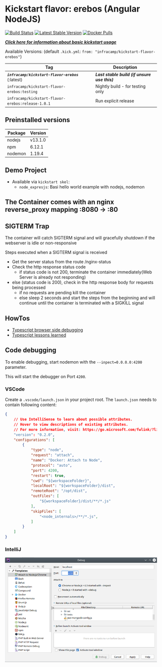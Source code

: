 # Kickstart flavor: erebos (Angular NodeJS)

[![Build Status](https://img.shields.io/endpoint.svg?url=https%3A%2F%2Factions-badge.atrox.dev%2Finfracamp%2Fkickstart-flavor-erebos%2Fbadge&style=flat)](https://github.com/infracamp/kickstart-flavor-erebos/actions)
[![Latest Stable Version](https://img.shields.io/github/release/infracamp/kickstart-flavor-erebos.svg)](https://github.com/infracamp/kickstart-flavor-erebos/releases)
[![Docker Pulls](https://img.shields.io/docker/pulls/infracamp/kickstart-flavor-erebos.svg)](https://github.com/infracamp/kickstart-flavor-erebos)

***[Click here for information about basic kickstart usage](https://infracamp.org)***


Available Versions: (default `.kick.yml`: `from: "infracamp/kickstart-flavor-erebos"`)

| Tag  | Description |
|------|-------------|
| ***`infracamp/kickstart-flavor-erebos`*** (:latest)  | ***Last stable build (if unsure use this)*** |
| `infracamp/kickstart-flavor-erebos:testing`          | Nightly build - for testing only      |
| `infracamp/kickstart-flavor-erebos:release-1.0.1`    | Run explicit release                  |

## Preinstalled versions

| Package | Version |
|---------|---------|
| nodejs  | v13.1.0 |
| npm     | 6.12.1   |
| nodemon | 1.19.4  |

## Demo Project

- Available via `kickstart skel`:
    - `node_expresjs`: Basi hello world example with nodejs, nodemon 

## The Container comes with an nginx reverse_proxy mapping :8080 -> :80

## SIGTERM Trap
The container will catch SIGTERM signal and will gracefully shutdown if the webserver is idle or non-responsive

Steps executed when a SIGTERM signal is received

- Get the server status from the route /nginx-status
- Check the http response status code
    - if status code is not 200, terminate the container immediately(Web Server is already not responding)
- else (status code is 200), check in the http response body for requests being processed
    - if no requests are pending kill the container 
    - else sleep 2 seconds and start the steps from the beginning and will continue until the container is terminated with a SIGKILL signal

## HowTos

- [Typescript browser side debugging](doc/typescript-debugging.md)
- [Typescript lessons learned](doc/typescript-lessons-learned.md)


## Code debugging

To enable debugging, start nodemon with the `--inpect=0.0.0.0:4200` parameter.

This will start the debugger on Port `4200`.

### VSCode

Create a `.vscode/launch.json` in your project root. The `launch.json` needs to contain following content:
```json
{
    // Use IntelliSense to learn about possible attributes.
    // Hover to view descriptions of existing attributes.
    // For more information, visit: https://go.microsoft.com/fwlink/?linkid=830387
    "version": "0.2.0",
    "configurations": [
        {
            "type": "node",
            "request": "attach",
            "name": "Docker: Attach to Node",            
            "protocol": "auto",
            "port": 4200,
            "restart": true,
            "cwd": "${workspaceFolder}",
            "localRoot": "${workspaceFolder}/dist",
            "remoteRoot": "/opt/dist",
            "outFiles": [
                "${workspaceFolder}/dist/**/*.js"
            ],
            "skipFiles": [
                "<node_internals>/**/*.js",
            ]
        }
    ]
}
```


### IntelliJ

![Remote Debug](doc/intellij-remote-debug.png)









